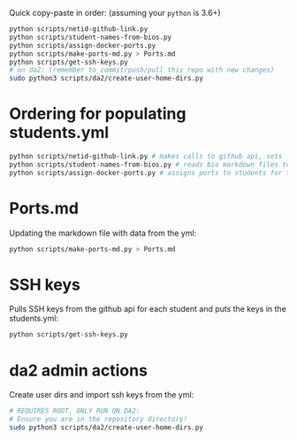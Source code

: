 Quick copy-paste in order: (assuming your `python` is 3.6+)

```bash
python scripts/netid-github-link.py
python scripts/student-names-from-bios.py
python scripts/assign-docker-ports.py
python scripts/make-ports-md.py > Ports.md
python scripts/get-ssh-keys.py
# on da2: (remember to commit/push/pull this repo with new changes)
sudo python3 scripts/da2/create-user-home-dirs.py
```

# Ordering for populating students.yml

```bash
python scripts/netid-github-link.py # makes calls to github api, sets 'github' and creates netids in students.yml
python scripts/student-names-from-bios.py # reads bio markdown files to get 'firstname' 'lastname'
python scripts/assign-docker-ports.py # assigns ports to students for their docker containers
```

# Ports.md

Updating the markdown file with data from the yml:

```bash
python scripts/make-ports-md.py > Ports.md
```

# SSH keys

Pulls SSH keys from the github api for each student and puts the keys in the students.yml:

```bash
python scripts/get-ssh-keys.py
```

# da2 admin actions

Create user dirs and import ssh keys from the yml:

```bash
# REQUIRES ROOT, ONLY RUN ON DA2:
# Ensure you are in the repository directory!
sudo python3 scripts/da2/create-user-home-dirs.py
```

